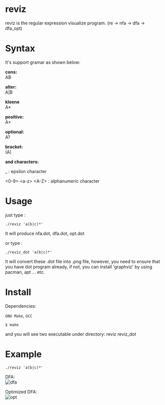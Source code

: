 reviz
====

reviz is the regular expression visualize program. (re -> nfa -> dfa -> dfa_opt)

Syntax
=====
It's support gramar as shown below:<br />

**cons:**<br />
  AB<br />

**alter:**<br />
  A|B<br />

**kleene**<br />
  A*<br />

**positive:**<br />
  A+<br />

**optional:**<br />
  A?<br />

**bracket:**<br />
  (A)<br />


**and characters:**<br />

_ : epsilon character <br />

<0-9> \<a-z\> \<A-Z\> : alphanumeric character <br />






Usage
=====

just type :
```
./reviz 'a(b|c)*'
```
It will produce nfa.dot, dfa.dot, opt.dot

or type :
```
./reviz_dot 'a(b|c)*'
```
It will convert these .dot file into .png file, however, you need to ensure that you have dot program already, if not, you can install 'graphviz' by using pacman, apt ... etc.


Install
========

Dependencies:

`GNU Make`, `GCC`

```shell
$ make
```

and you will see two executable under directory: reviz reviz_dot

Example
========

```
./reviz 'a(b|c)*'
```

DFA:<br />
![dfa](https://raw.githubusercontent.com/msnak14909/reviz/master/sample/dfa.png)


Optimized DFA:<br />
![opt](https://raw.githubusercontent.com/msnak14909/reviz/master/sample/opt.png)
